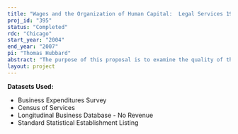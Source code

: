 ```yaml
---
title: "Wages and the Organization of Human Capital:  Legal Services 1977-1997"
proj_id: "395"
status: "Completed"
rdc: "Chicago"
start_year: "2004"
end_year: "2007"
pi: "Thomas Hubbard"
abstract: "The purpose of this proposal is to examine the quality of the 1977, 1982, 1987, 1992, and 1997 Census of Services data for legal services firms on payroll by occupation, to determine whether one can combine revenue and payroll data to infer partner compensation, and to assess whether the manner in which the Bureau collects the occupation and payroll data produces distorted estimates in its publications. We then plan to use the Census microdata to investigate how the organization of legal services – in particular, firms’ hierarchical structure – has changed over time, characterize the distribution of wages in this industry and how it has changed over time, and analyze relationships between changes in hierarchies and changes in the wage distribution. The latter will lead to a better understanding of wage inequality not only in legal services, but in human-capital-intensive sectors (such as services) more broadly. The project will benefit Census programs in several ways. First, the project centers around the payroll by occupation data, which to our knowledge have not been used by CES staff. In the course of our project, we will learn the strengths and weaknesses of these data and communicate them to Census staff. These data have the potential to be a valuable resource to researchers investigating wage inequality, but if the responses to current questions are low-quality, the questions should either be changed or discontinued. Second, the Census has published estimates of the number of partners and associate lawyers for the U.S. and for select MSAs in recent Census years except 1997. These estimates have been somewhat misleading because they are based on definitions of “partners” and “associates” that differ from conventional uses of these terms in the industry. We plan to assess the magnitude of the distortion this produces, and create alternative estimates that are based on conventional definitions of “partners” and “associates.” Third, we would enhance the data we work with in two ways. We would link them over time, and provide alternative estimates of the number of partners and associates at each individual establishment in our data. These augmented datasets would be available to Census researchers."
layout: project
---
```


**Datasets Used:**

  - Business Expenditures Survey 
  - Census of Services 
  - Longitudinal Business Database - No Revenue 
  - Standard Statistical Establishment Listing 

